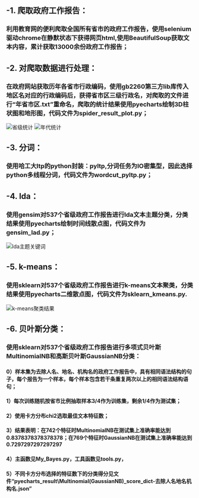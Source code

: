 ## -1. 爬取政府工作报告：
### 利用教育网的便利爬取全国所有省市的政府工作报告，使用selenium驱动chrome在静默状态下获得网页html,使用BeautifulSoup获取文本内容，累计获取13000余份政府工作报告；

## -2. 对爬取数据进行处理：
### 在政府网站获取历年各省市行政编码，使用gb2260第三方lib库传入地区名对应的行政编码后，获得省市区三级行政名，对爬取的文件进行“年省市区.txt”重命名，爬取的统计结果使用pyecharts绘制3D柱状图和地形图，代码文件为spider_result_plot.py；
![省级统计](https://github.com/xhlgogo/Chinese-NLP-Newcomer/blob/master/pyecharts_result/map.gif)
![年代统计](https://github.com/xhlgogo/Chinese-NLP-Newcomer/blob/master/pyecharts_result/3Dbar.gif)

## -3. 分词：
### 使用哈工大ltp的python封装：pyltp,分词任务为IO密集型，因此选择python多线程分词，代码文件为wordcut_pyltp.py；

## -4. lda：
### 使用gensim对537个省级政府工作报告进行lda文本主题分类，分类结果使用pyecharts绘制时间线散点图，代码文件为gensim_lad.py；
![lda主题关键词](https://github.com/xhlgogo/Chinese-NLP-Newcomer/blob/master/pyecharts_result/lda_timeline.gif)

## -5. k-means：
### 使用sklearn对537个省级政府工作报告进行k-means文本聚类，分类结果使用pyecharts二维散点图，代码文件为sklearn_kmeans.py.
![k-means聚类结果](https://github.com/xhlgogo/Chinese-NLP-Newcomer/blob/master/pyecharts_result/k-means%E8%81%9A%E7%B1%BB.png)

## -6. 贝叶斯分类：
### 使用sklearn对537个省级政府工作报告进行多项式贝叶斯MultinomialNB和高斯贝叶斯GaussianNB分类：
#### 0）样本集为去除人名、地名、机构名的政府工作报告中，具有相同语法结构的句子，每个报告为一个样本，每个样本包含若干条重复两次以上的相同语法结构语句；
#### 1）每次训练随机按省市比例抽取样本3/4作为训练集，剩余1/4作为测试集；
#### 2）使用卡方分布chi2选取最佳文本特征数；
#### 3）结果表明：在742个特征时MultinomialNB在测试集上准确率能达到0.8378378378378378；在769个特征时GaussianNB在测试集上准确率能达到0.7297297297297297
#### 4）主函数见My_Bayes.py，工具函数见tools.py，
#### 5）不同卡方分布选择的特征数下的分类得分见文件“pyecharts_result\Multinomial(GaussianNB)_score_dict-去除人名地名机构名.json”
